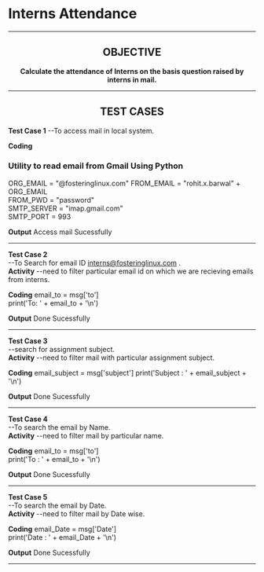 <h1 align="cener">Interns Attendance</h1> 

------
<h2 align="center">OBJECTIVE</h2> 


<p align="center"><b>Calculate the attendance of Interns on the basis question raised by interns in mail.</b>
         
----

<h2 align="center">TEST CASES</h2> 

**Test Case 1**
--To access mail in local system.<br>

**Coding**<br>
### Utility to read email from Gmail Using Python
ORG_EMAIL = "@fosteringlinux.com"
FROM_EMAIL = "rohit.x.barwal" + ORG_EMAIL <br>
FROM_PWD = "password" <br>
SMTP_SERVER = "imap.gmail.com" <br>
SMTP_PORT = 993<br>

**Output**
Access mail Sucessfully

----

**Test Case 2**<br>
--To Search for email ID interns@fosteringlinux.com .<br>
**Activity**
--need to filter  particular email id  on which we are recieving emails from interns.

**Coding**
email_to = msg['to']<br>
print('To: ' + email_to + '\n')<br>

**Output**
Done Sucessfully

----

**Test Case 3**<br>
--search for assignment subject.<br>
**Activity**
--need to filter mail with particular assignment subject.

**Coding**
email_subject = msg['subject']
print('Subject : ' + email_subject + '\n')

**Output**
Done Sucessfully

----

**Test Case 4**<br>
--To search the email by Name.<br>
**Activity**
--need to filter mail by particular name.

**Coding**
email_to = msg['to']<br>
print('To : ' + email_to + '\n')

**Output**
Done Sucessfully

-----

**Test Case 5**<br>
--To search the email by Date.<br>
**Activity**
--need to filter mail by Date wise.

**Coding**
email_Date = msg['Date']<br>
print('Date : ' + email_Date + '\n')

**Output**
Done Sucessfully

-----
        
    
